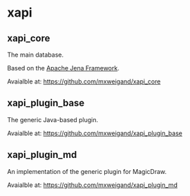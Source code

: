 # xapi

## xapi_core

The main database. 

Based on the [Apache Jena Framework](https://jena.apache.org).

Avaialble at: https://github.com/mxweigand/xapi_core

## xapi_plugin_base

The generic Java-based plugin.

Avaialble at: https://github.com/mxweigand/xapi_plugin_base

## xapi_plugin_md

An implementation of the generic plugin for MagicDraw.

Avaialble at: https://github.com/mxweigand/xapi_plugin_md
